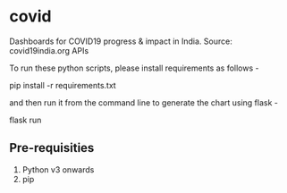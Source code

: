 # covid
Dashboards for COVID19 progress &amp; impact in India. Source: covid19india.org APIs

To run these python scripts, please install requirements as follows -

 pip install -r requirements.txt

and then run it from the command line to generate the chart using flask -

 flask run

## Pre-requisities

1. Python v3 onwards
2. pip
